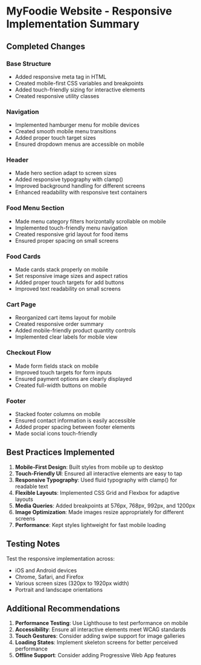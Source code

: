 # MyFoodie Website - Responsive Implementation Summary

## Completed Changes

### Base Structure
- Added responsive meta tag in HTML
- Created mobile-first CSS variables and breakpoints
- Added touch-friendly sizing for interactive elements
- Created responsive utility classes

### Navigation
- Implemented hamburger menu for mobile devices
- Created smooth mobile menu transitions
- Added proper touch target sizes
- Ensured dropdown menus are accessible on mobile

### Header
- Made hero section adapt to screen sizes
- Added responsive typography with clamp()
- Improved background handling for different screens
- Enhanced readability with responsive text containers

### Food Menu Section
- Made menu category filters horizontally scrollable on mobile
- Implemented touch-friendly menu navigation
- Created responsive grid layout for food items
- Ensured proper spacing on small screens

### Food Cards
- Made cards stack properly on mobile
- Set responsive image sizes and aspect ratios
- Added proper touch targets for add buttons
- Improved text readability on small screens

### Cart Page
- Reorganized cart items layout for mobile
- Created responsive order summary
- Added mobile-friendly product quantity controls
- Implemented clear labels for mobile view

### Checkout Flow
- Made form fields stack on mobile
- Improved touch targets for form inputs
- Ensured payment options are clearly displayed
- Created full-width buttons on mobile

### Footer
- Stacked footer columns on mobile
- Ensured contact information is easily accessible
- Added proper spacing between footer elements
- Made social icons touch-friendly

## Best Practices Implemented

1. **Mobile-First Design**: Built styles from mobile up to desktop
2. **Touch-Friendly UI**: Ensured all interactive elements are easy to tap
3. **Responsive Typography**: Used fluid typography with clamp() for readable text
4. **Flexible Layouts**: Implemented CSS Grid and Flexbox for adaptive layouts
5. **Media Queries**: Added breakpoints at 576px, 768px, 992px, and 1200px
6. **Image Optimization**: Made images resize appropriately for different screens
7. **Performance**: Kept styles lightweight for fast mobile loading

## Testing Notes

Test the responsive implementation across:
- iOS and Android devices
- Chrome, Safari, and Firefox
- Various screen sizes (320px to 1920px width)
- Portrait and landscape orientations

## Additional Recommendations

1. **Performance Testing**: Use Lighthouse to test performance on mobile
2. **Accessibility**: Ensure all interactive elements meet WCAG standards
3. **Touch Gestures**: Consider adding swipe support for image galleries
4. **Loading States**: Implement skeleton screens for better perceived performance
5. **Offline Support**: Consider adding Progressive Web App features
